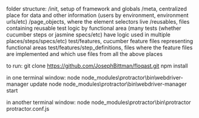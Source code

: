 folder structure:
/init, setup of framework and globals
/meta, centralized place for data and other information (users by environment, environment urls/etc)
/page_objects, where the element selectors live
/reusables, files containing reusable test logic by functional area
    (many tests (whether cucumber steps or jasmine specs/etc) have logic used in multiple places/steps/specs/etc)
test/features, cucumber feature files representing functional areas
test/features/step_definitions, files where the feature files are implemented and which use files from all the above places


to run:
git clone https://github.com/JosephBittman/floqast.git
npm install

in one terminal window: 
    node node_modules\protractor\bin\webdriver-manager update
    node node_modules\protractor\bin\webdriver-manager start
    
in another terminal window:
node node_modules\protractor\bin\protractor protractor.conf.js